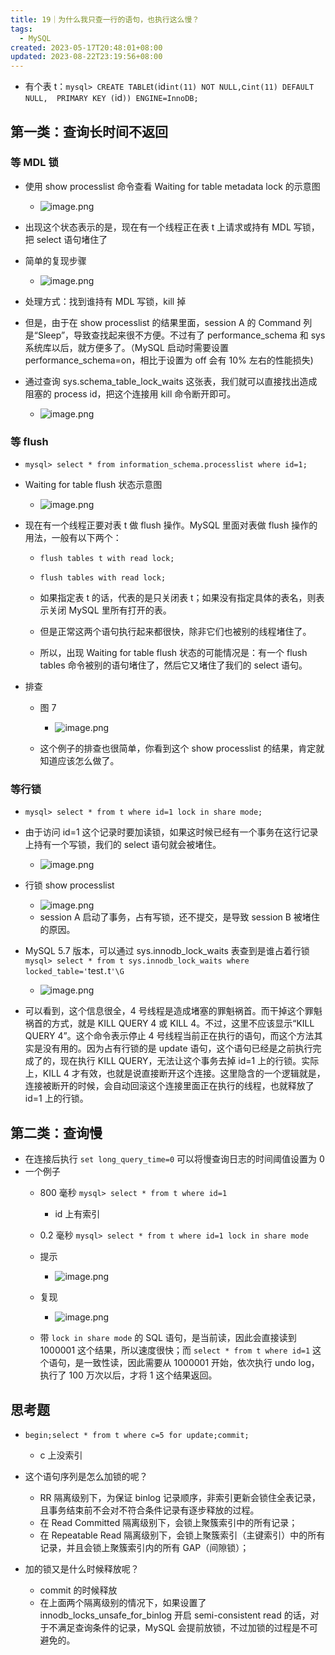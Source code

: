```yaml
---
title: 19｜为什么我只查一行的语句，也执行这么慢？
tags:
  - MySQL
created: 2023-05-17T20:48:01+08:00
updated: 2023-08-22T23:19:56+08:00
---
```


- 有个表 t：`mysql> CREATE TABLE`t`(`id`int(11) NOT NULL,`c`int(11) DEFAULT NULL,  PRIMARY KEY (`id`)) ENGINE=InnoDB;`

## 第一类：查询长时间不返回

### 等 MDL 锁

- 使用 show processlist 命令查看 Waiting for table metadata lock 的示意图
  - ![image.png](https://cdn.jsdelivr.net/gh/11ze/static/images/mysql45-19-1.png)

- 出现这个状态表示的是，现在有一个线程正在表 t 上请求或持有 MDL 写锁，把 select 语句堵住了
- 简单的复现步骤
  - ![image.png](https://cdn.jsdelivr.net/gh/11ze/static/images/mysql45-19-2.png)

- 处理方式：找到谁持有 MDL 写锁，kill 掉
- 但是，由于在 show processlist 的结果里面，session A 的 Command 列是“Sleep”，导致查找起来很不方便。不过有了 performance_schema 和 sys 系统库以后，就方便多了。（MySQL 启动时需要设置 performance_schema=on，相比于设置为 off 会有 10% 左右的性能损失)
- 通过查询 sys.schema_table_lock_waits 这张表，我们就可以直接找出造成阻塞的 process id，把这个连接用 kill 命令断开即可。
  - ![image.png](https://cdn.jsdelivr.net/gh/11ze/static/images/mysql45-19-3.png)

### 等 flush

- `mysql> select * from information_schema.processlist where id=1;`
- Waiting for table flush 状态示意图
  - ![image.png](https://cdn.jsdelivr.net/gh/11ze/static/images/mysql45-19-4.png)

- 现在有一个线程正要对表 t 做 flush 操作。MySQL 里面对表做 flush 操作的用法，一般有以下两个：
  - `flush tables t with read lock;`
  - `flush tables with read lock;`

  - 如果指定表 t 的话，代表的是只关闭表 t；如果没有指定具体的表名，则表示关闭 MySQL 里所有打开的表。
  - 但是正常这两个语句执行起来都很快，除非它们也被别的线程堵住了。
  - 所以，出现 Waiting for table flush 状态的可能情况是：有一个 flush tables 命令被别的语句堵住了，然后它又堵住了我们的 select 语句。

- 排查
  - 图 7
    - ![image.png](https://cdn.jsdelivr.net/gh/11ze/static/images/mysql45-19-5.png)

  - 这个例子的排查也很简单，你看到这个 show processlist 的结果，肯定就知道应该怎么做了。

### 等行锁

- `mysql> select * from t where id=1 lock in share mode;`
- 由于访问 id=1 这个记录时要加读锁，如果这时候已经有一个事务在这行记录上持有一个写锁，我们的 select 语句就会被堵住。
  - ![image.png](https://cdn.jsdelivr.net/gh/11ze/static/images/mysql45-19-6.png)
- 行锁 show processlist
  - ![image.png](https://cdn.jsdelivr.net/gh/11ze/static/images/mysql45-19-7.png)
  - session A 启动了事务，占有写锁，还不提交，是导致 session B 被堵住的原因。

- MySQL 5.7 版本，可以通过 sys.innodb_lock_waits 表查到是谁占着行锁 `mysql> select * from t sys.innodb_lock_waits where locked_table='`test`.`t`'\G`
  - ![image.png](https://cdn.jsdelivr.net/gh/11ze/static/images/mysql45-19-8.png)

- 可以看到，这个信息很全，4 号线程是造成堵塞的罪魁祸首。而干掉这个罪魁祸首的方式，就是 KILL QUERY 4 或 KILL 4。不过，这里不应该显示“KILL QUERY 4”。这个命令表示停止 4 号线程当前正在执行的语句，而这个方法其实是没有用的。因为占有行锁的是 update 语句，这个语句已经是之前执行完成了的，现在执行 KILL QUERY，无法让这个事务去掉 id=1 上的行锁。实际上，KILL 4 才有效，也就是说直接断开这个连接。这里隐含的一个逻辑就是，连接被断开的时候，会自动回滚这个连接里面正在执行的线程，也就释放了 id=1 上的行锁。

## 第二类：查询慢

- 在连接后执行 `set long_query_time=0` 可以将慢查询日志的时间阈值设置为 0
- 一个例子
  - 800 毫秒 `mysql> select * from t where id=1`
    - id 上有索引

  - 0.2 毫秒 `mysql> select * from t where id=1 lock in share mode`
  - 提示
    - ![image.png](https://cdn.jsdelivr.net/gh/11ze/static/images/mysql45-19-9.png)

  - 复现
    - ![image.png](https://cdn.jsdelivr.net/gh/11ze/static/images/mysql45-19-10.png)

  - 带 `lock in share mode` 的 SQL 语句，是当前读，因此会直接读到 1000001 这个结果，所以速度很快；而 `select * from t where id=1` 这个语句，是一致性读，因此需要从 1000001 开始，依次执行 undo log，执行了 100 万次以后，才将 1 这个结果返回。

## 思考题

- `begin;select * from t where c=5 for update;commit;`
  - c 上没索引

- 这个语句序列是怎么加锁的呢？
  - RR 隔离级别下，为保证 binlog 记录顺序，非索引更新会锁住全表记录，且事务结束前不会对不符合条件记录有逐步释放的过程。
  - 在 Read Committed 隔离级别下，会锁上聚簇索引中的所有记录；
  - 在 Repeatable Read 隔离级别下，会锁上聚簇索引（主键索引）中的所有记录，并且会锁上聚簇索引内的所有 GAP（间隙锁）；

- 加的锁又是什么时候释放呢？
  - commit 的时候释放
  - 在上面两个隔离级别的情况下，如果设置了 innodb_locks_unsafe_for_binlog 开启 semi-consistent read 的话，对于不满足查询条件的记录，MySQL 会提前放锁，不过加锁的过程是不可避免的。
